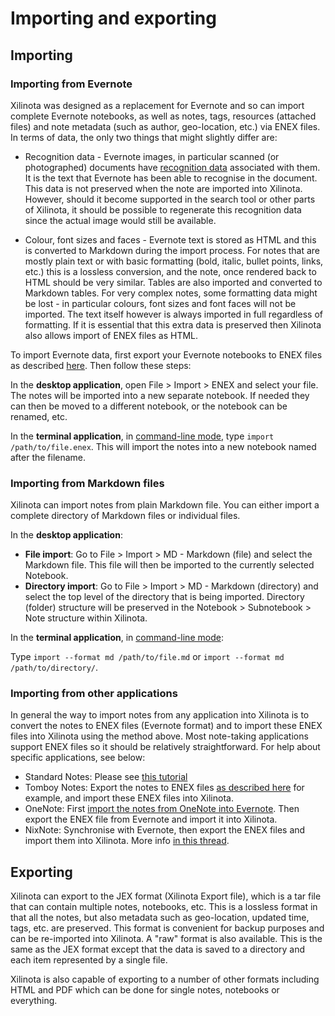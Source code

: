 # Importing and exporting

## Importing

### Importing from Evernote

Xilinota was designed as a replacement for Evernote and so can import complete Evernote notebooks, as well as notes, tags, resources (attached files) and note metadata (such as author, geo-location, etc.) via ENEX files. In terms of data, the only two things that might slightly differ are:

- Recognition data - Evernote images, in particular scanned (or photographed) documents have [recognition data](https://en.wikipedia.org/wiki/Optical_character_recognition) associated with them. It is the text that Evernote has been able to recognise in the document. This data is not preserved when the note are imported into Xilinota. However, should it become supported in the search tool or other parts of Xilinota, it should be possible to regenerate this recognition data since the actual image would still be available.

- Colour, font sizes and faces - Evernote text is stored as HTML and this is converted to Markdown during the import process. For notes that are mostly plain text or with basic formatting (bold, italic, bullet points, links, etc.) this is a lossless conversion, and the note, once rendered back to HTML should be very similar. Tables are also imported and converted to Markdown tables. For very complex notes, some formatting data might be lost - in particular colours, font sizes and font faces will not be imported. The text itself however is always imported in full regardless of formatting. If it is essential that this extra data is preserved then Xilinota also allows import of ENEX files as HTML.

To import Evernote data, first export your Evernote notebooks to ENEX files as described [here](https://help.evernote.com/hc/en-us/articles/209005557-How-to-back-up-export-and-restore-import-notes-and-notebooks). Then follow these steps:

In the **desktop application**, open File > Import > ENEX and select your file. The notes will be imported into a new separate notebook. If needed they can then be moved to a different notebook, or the notebook can be renamed, etc.

In the **terminal application**, in [command-line mode](https://github.com/XilinJia/Xilinota/blob/main/readme/apps/terminal.md#command-line-mode), type `import /path/to/file.enex`. This will import the notes into a new notebook named after the filename.

### Importing from Markdown files

Xilinota can import notes from plain Markdown file. You can either import a complete directory of Markdown files or individual files.

In the **desktop application**:

- **File import**: Go to File > Import > MD - Markdown (file) and select the Markdown file. This file will then be imported to the currently selected Notebook.
- **Directory import**: Go to File > Import > MD - Markdown (directory) and select the top level of the directory that is being imported. Directory (folder) structure will be preserved in the Notebook > Subnotebook > Note structure within Xilinota.

In the **terminal application**, in [command-line mode](https://github.com/XilinJia/Xilinota/blob/main/readme/apps/terminal.md#command-line-mode):

Type `import --format md /path/to/file.md` or `import --format md /path/to/directory/`.

### Importing from other applications

In general the way to import notes from any application into Xilinota is to convert the notes to ENEX files (Evernote format) and to import these ENEX files into Xilinota using the method above. Most note-taking applications support ENEX files so it should be relatively straightforward. For help about specific applications, see below:

- Standard Notes: Please see [this tutorial](https://programadorwebvalencia.com/migrate-notes-from-standard-notes-to-xilinota/)
- Tomboy Notes: Export the notes to ENEX files [as described here](https://askubuntu.com/questions/243691/how-can-i-export-my-tomboy-notes-into-evernote/608551) for example, and import these ENEX files into Xilinota.
- OneNote: First [import the notes from OneNote into Evernote](https://discussion.evernote.com/topic/107736-is-there-a-way-to-import-from-onenote-into-evernote-on-the-mac/). Then export the ENEX file from Evernote and import it into Xilinota.
- NixNote: Synchronise with Evernote, then export the ENEX files and import them into Xilinota. More info [in this thread](https://discourse.xilinotaapp.org/t/import-from-nixnote/183/3).

## Exporting

Xilinota can export to the JEX format (Xilinota Export file), which is a tar file that can contain multiple notes, notebooks, etc. This is a lossless format in that all the notes, but also metadata such as geo-location, updated time, tags, etc. are preserved. This format is convenient for backup purposes and can be re-imported into Xilinota. A "raw" format is also available. This is the same as the JEX format except that the data is saved to a directory and each item represented by a single file.

Xilinota is also capable of exporting to a number of other formats including HTML and PDF which can be done for single notes, notebooks or everything.
